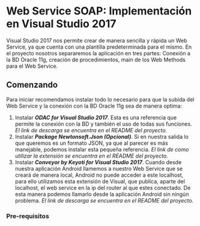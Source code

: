 # Web Service SOAP: Implementación en Visual Studio 2017

Visual Studio 2017 nos permite crear de manera sencilla y rápida un Web Service, ya que cuenta con una plantilla predeterminada para el mismo. En el proyecto nosotros separaremos la aplicación en tres partes: Conexión a la BD Oracle 11g, creación de procedimientos, main de los Web Methods para el Web Service. 

## Comenzando 

Para iniciar recomendamos instalar todo lo necesario para que la subida del Web Service y la conexión con la BD Oracle 11g sea de manera optima:
1) Instalar ***ODAC for Visual Studio 2017***. Esta es una referencia que permite la conexión con la BD y también el uso de todas sus funciones. _El link de descarga se encuentra en el README del proyecto._
2) Instalar ***Package Newtonsoft.Json (Opcional)***. Si en nuestra salida lo que queremos es un formato JSON, ya que al parecer es más manejable, podemos instalar esta pequeña referencia. _El link de como utilizar la extensión se encuentra en el README del proyecto._
3) Instalar ***Conveyor by Keyoti for Visual Studio 2017***. Cuando desde nuestra aplicación Android llamemos a nuestro Web Service que se creará de manera local, Android no puede acceder a este localhost, para ello utilizamos esta extensión de Visual, que publica, aparte del localhost, el web service en la ip del router al que estes conectado. De esta manera podemos llamarlo desde la aplicación Android sin ningún problema. _El link de descarga se encuentra en el README del proyecto._


### Pre-requisitos 

